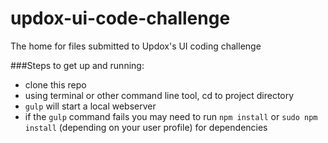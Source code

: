 # updox-ui-code-challenge
The home for files submitted to Updox's UI coding challenge

###Steps to get up and running:
* clone this repo
* using terminal or other command line tool, cd to project directory
* `gulp` will start a local webserver
* if the `gulp` command fails you may need to run `npm install` or `sudo npm install` (depending on your user profile) for dependencies
